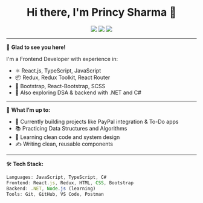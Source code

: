 <h1 align="center">Hi there, I'm Princy Sharma 👋</h1>

<p align="center">
  <a href="https://www.linkedin.com/in/princy-sharma-850260194/" target="_blank"><img src="https://img.shields.io/badge/LinkedIn-blue?logo=linkedin" /></a>
  <a href="mailto:princyapcps@gmail.com.com"><img src="https://img.shields.io/badge/Gmail-red?logo=gmail" /></a>
  <a href="https://your-portfolio-link.com"><img src="https://img.shields.io/badge/Portfolio-black?logo=githubpages" /></a>
</p>

---

🌟 **Glad to see you here!**

I'm a Frontend Developer with experience in:
- ⚛️ React.js, TypeScript, JavaScript
- 📦 Redux, Redux Toolkit, React Router
- 💅 Bootstrap, React-Bootstrap, SCSS
- 🧠 Also exploring DSA & backend with .NET and C#

---

📌 **What I’m up to:**

- 🔧 Currently building projects like PayPal integration & To-Do apps
- 📚 Practicing Data Structures and Algorithms
- 🧠 Learning clean code and system design
- ✍️ Writing clean, reusable components

---

🛠️ **Tech Stack:**

```js
Languages: JavaScript, TypeScript, C#
Frontend: React.js, Redux, HTML, CSS, Bootstrap
Backend: .NET, Node.js (learning)
Tools: Git, GitHub, VS Code, Postman
